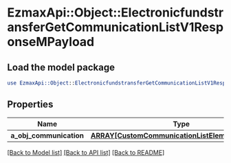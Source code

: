 # EzmaxApi::Object::ElectronicfundstransferGetCommunicationListV1ResponseMPayload

## Load the model package
```perl
use EzmaxApi::Object::ElectronicfundstransferGetCommunicationListV1ResponseMPayload;
```

## Properties
Name | Type | Description | Notes
------------ | ------------- | ------------- | -------------
**a_obj_communication** | [**ARRAY[CustomCommunicationListElementResponse]**](CustomCommunicationListElementResponse.md) |  | 

[[Back to Model list]](../README.md#documentation-for-models) [[Back to API list]](../README.md#documentation-for-api-endpoints) [[Back to README]](../README.md)


